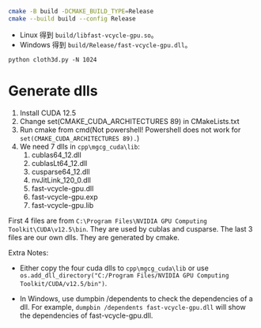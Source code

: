 ```bash
cmake -B build -DCMAKE_BUILD_TYPE=Release
cmake --build build --config Release
```

- Linux 得到 `build/libfast-vcycle-gpu.so`。
- Windows 得到 `build/Release/fast-vcycle-gpu.dll`。

```
python cloth3d.py -N 1024
```





# Generate dlls
1. Install CUDA 12.5
2. Change set(CMAKE_CUDA_ARCHITECTURES 89) in CMakeLists.txt
3. Run cmake from cmd(Not powershell! Powershell does not work for `set(CMAKE_CUDA_ARCHITECTURES 89).`)
4. We need 7 dlls in `cpp\mgcg_cuda\lib`:
   1. cublas64_12.dll
   2. cublasLt64_12.dll
   3. cusparse64_12.dll
   4. nvJitLink_120_0.dll
   5. fast-vcycle-gpu.dll
   6. fast-vcycle-gpu.exp
   7. fast-vcycle-gpu.lib
   
First 4 files are from `C:\Program Files\NVIDIA GPU Computing Toolkit\CUDA\v12.5\bin`. They are used by cublas and cusparse. The last 3 files are our own dlls. They are generated by cmake.

Extra Notes: 
  - Either copy the four cuda dlls to `cpp\mgcg_cuda\lib` or use `os.add_dll_directory("C:/Program Files/NVIDIA GPU Computing Toolkit/CUDA/v12.5/bin")`.

  - In Windows, use dumpbin /dependents to check the dependencies of a dll. For example, `dumpbin /dependents fast-vcycle-gpu.dll` will show the dependencies of fast-vcycle-gpu.dll.
